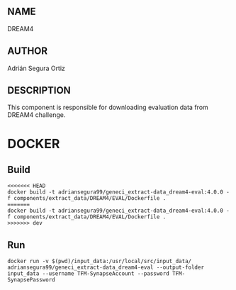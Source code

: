## NAME

DREAM4

## AUTHOR

Adrián Segura Ortiz

## DESCRIPTION

This component is responsible for downloading evaluation data from DREAM4 challenge.

# DOCKER

## Build

```
<<<<<<< HEAD
docker build -t adriansegura99/geneci_extract-data_dream4-eval:4.0.0 -f components/extract_data/DREAM4/EVAL/Dockerfile .
=======
docker build -t adriansegura99/geneci_extract-data_dream4-eval:4.0.0 -f components/extract_data/DREAM4/EVAL/Dockerfile .
>>>>>>> dev
```

## Run

```
docker run -v $(pwd)/input_data:/usr/local/src/input_data/ adriansegura99/geneci_extract-data_dream4-eval --output-folder input_data --username TFM-SynapseAccount --password TFM-SynapsePassword
```
